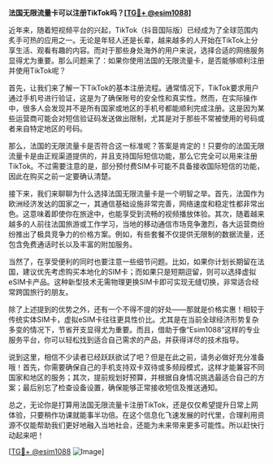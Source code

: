 **法国无限流量卡可以注册TikTok吗？[[TG💪+ @esim1088](https://t.me/s/esim1088)]**

近年来，随着短视频平台的兴起，TikTok（抖音国际版）已经成为了全球范围内炙手可热的应用之一。无论是年轻人还是长辈，越来越多的人开始在TikTok上分享生活、观看有趣的内容。而对于那些身处海外的用户来说，选择合适的网络服务显得尤为重要。那么问题来了：如果你使用法国的无限流量卡，是否能够顺利注册并使用TikTok呢？

首先，让我们来了解一下TikTok的基本注册流程。通常情况下，TikTok要求用户通过手机号进行验证，这是为了确保账号的安全性和真实性。然而，在实际操作中，很多人会发现并不是所有国家或地区的手机号都能顺利完成注册。这是因为某些运营商可能会对短信验证码发送做出限制，尤其是对于那些不常被使用的号码或者来自特定地区的号码。

那么，法国的无限流量卡是否符合这一标准呢？答案是肯定的！只要你的法国无限流量卡是由正规渠道提供的，并且支持国际短信功能，那么它完全可以用来注册TikTok。不过需要注意的是，部分预付费SIM卡可能不具备接收国际短信的功能，因此在购买之前一定要确认清楚。

接下来，我们来聊聊为什么选择法国无限流量卡是一个明智之举。首先，法国作为欧洲经济发达的国家之一，其通信基础设施非常完善，网络速度和稳定性都非常出色。这意味着即使你在旅途中，也能享受到流畅的视频播放体验。其次，随着越来越多的人前往法国旅游或工作学习，当地的移动通信市场竞争激烈，各大运营商纷纷推出了极具竞争力的价格方案。例如，有些套餐不仅提供无限制的数据流量，还包含免费通话时长以及丰富的附加服务。

当然了，在享受便利的同时也要注意一些细节问题。比如，如果你计划长期留在法国，建议优先考虑购买本地化的SIM卡；而如果只是短期逗留，则可以选择虚拟eSIM卡产品。这种新型技术无需物理更换SIM卡即可实现无缝切换，非常适合经常跨国旅行的朋友。

除了上述提到的优势之外，还有一个不得不提的好处——那就是价格实惠！相较于传统实体SIM卡，虚拟eSIM卡往往更具性价比。尤其是在当前全球经济形势复杂多变的情况下，节省开支显得尤为重要。而且，借助于像“Esim1088”这样的专业服务平台，你可以轻松找到适合自己需求的产品，并获得详尽的技术指导。

说到这里，相信不少读者已经跃跃欲试了吧？但是在此之前，请务必做好充分准备哦！首先，你需要确保自己的手机支持双卡双待或多频段模式，这样才能兼容不同国家和地区的服务；其次，提前规划好预算，并根据自身情况挑选最适合自己的方案；最后别忘了检查设备设置，确保能够正常接收短信及推送通知。

总之，无论你是打算用法国无限流量卡注册TikTok，还是仅仅希望提升日常上网体验，只要稍作功课就能事半功倍。在这个信息化飞速发展的时代里，合理利用资源不仅能帮助我们更好地融入当地社会，还能为未来带来更多可能性。所以赶快行动起来吧！

[[TG💪+ @esim1088](https://t.me/s/esim1088) ![Image](https://i.postimg.cc/4NQfJmqS/Snipaste-2025-05-13-00-14-12.png)]